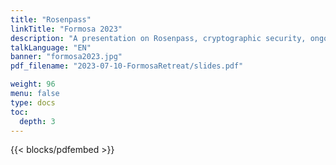 ```yaml
---
title: "Rosenpass"
linkTitle: "Formosa 2023"
description: "A presentation on Rosenpass, cryptographic security, ongoing projects and its relationship to Formosa projects."
talkLanguage: "EN"
banner: "formosa2023.jpg"
pdf_filename: "2023-07-10-FormosaRetreat/slides.pdf"

weight: 96
menu: false
type: docs
toc:
  depth: 3
---
```


{{< blocks/pdfembed >}}
